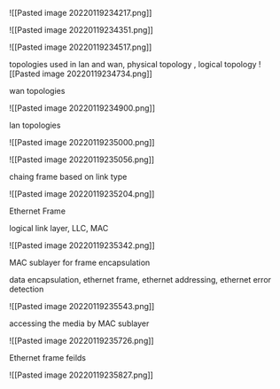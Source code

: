 ![[Pasted image 20220119234217.png]]

![[Pasted image 20220119234351.png]]


![[Pasted image 20220119234517.png]]


topologies used in lan and wan, physical topology , logical topology
![[Pasted image 20220119234734.png]]

wan topologies

![[Pasted image 20220119234900.png]]

lan topologies

![[Pasted image 20220119235000.png]]

![[Pasted image 20220119235056.png]]



chaing frame based on link type

![[Pasted image 20220119235204.png]]

Ethernet Frame

logical link layer, LLC, MAC

![[Pasted image 20220119235342.png]]

MAC sublayer for frame encapsulation

data encapsulation, ethernet frame, ethernet addressing, ethernet error detection

![[Pasted image 20220119235543.png]]

accessing the media by MAC sublayer

![[Pasted image 20220119235726.png]]

Ethernet frame feilds

![[Pasted image 20220119235827.png]]

